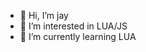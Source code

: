 - 👋 Hi, I’m jay
- 👀 I’m interested in LUA/JS
- 🌱 I’m currently learning LUA

<!---
ricefarmer999/ricefarmer999 is a ✨ special ✨ repository because its `README.md` (this file) appears on your GitHub profile.
You can click the Preview link to take a look at your changes.
--->
